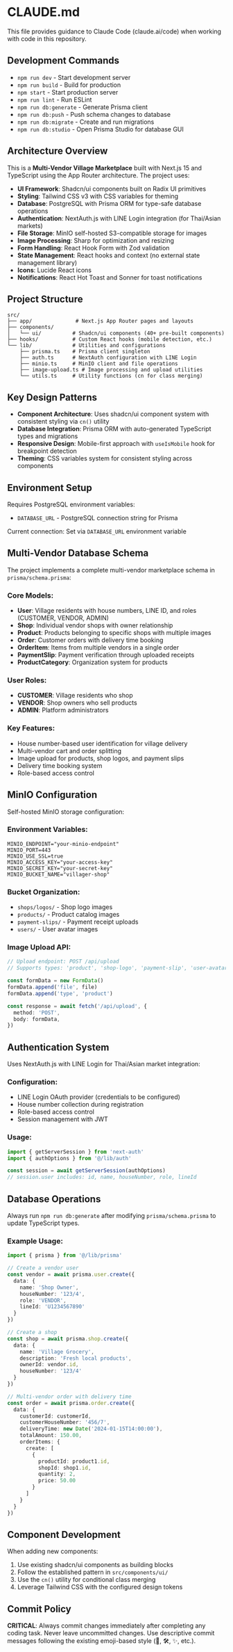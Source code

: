 # CLAUDE.md

This file provides guidance to Claude Code (claude.ai/code) when working with code in this repository.

## Development Commands

- `npm run dev` - Start development server
- `npm run build` - Build for production
- `npm start` - Start production server
- `npm run lint` - Run ESLint
- `npm run db:generate` - Generate Prisma client
- `npm run db:push` - Push schema changes to database
- `npm run db:migrate` - Create and run migrations
- `npm run db:studio` - Open Prisma Studio for database GUI

## Architecture Overview

This is a **Multi-Vendor Village Marketplace** built with Next.js 15 and TypeScript using the App Router architecture. The project uses:

- **UI Framework**: Shadcn/ui components built on Radix UI primitives
- **Styling**: Tailwind CSS v3 with CSS variables for theming
- **Database**: PostgreSQL with Prisma ORM for type-safe database operations
- **Authentication**: NextAuth.js with LINE Login integration (for Thai/Asian markets)
- **File Storage**: MinIO self-hosted S3-compatible storage for images
- **Image Processing**: Sharp for optimization and resizing
- **Form Handling**: React Hook Form with Zod validation
- **State Management**: React hooks and context (no external state management library)
- **Icons**: Lucide React icons
- **Notifications**: React Hot Toast and Sonner for toast notifications

## Project Structure

```
src/
├── app/              # Next.js App Router pages and layouts
├── components/
│   └── ui/          # Shadcn/ui components (40+ pre-built components)
├── hooks/           # Custom React hooks (mobile detection, etc.)
└── lib/             # Utilities and configurations
    ├── prisma.ts    # Prisma client singleton
    ├── auth.ts      # NextAuth configuration with LINE Login
    ├── minio.ts     # MinIO client and file operations
    ├── image-upload.ts # Image processing and upload utilities
    └── utils.ts     # Utility functions (cn for class merging)
```

## Key Design Patterns

- **Component Architecture**: Uses shadcn/ui component system with consistent styling via `cn()` utility
- **Database Integration**: Prisma ORM with auto-generated TypeScript types and migrations
- **Responsive Design**: Mobile-first approach with `useIsMobile` hook for breakpoint detection
- **Theming**: CSS variables system for consistent styling across components

## Environment Setup

Requires PostgreSQL environment variables:
- `DATABASE_URL` - PostgreSQL connection string for Prisma

Current connection: Set via `DATABASE_URL` environment variable

## Multi-Vendor Database Schema

The project implements a complete multi-vendor marketplace schema in `prisma/schema.prisma`:

### **Core Models:**
- **User**: Village residents with house numbers, LINE ID, and roles (CUSTOMER, VENDOR, ADMIN)
- **Shop**: Individual vendor shops with owner relationship
- **Product**: Products belonging to specific shops with multiple images
- **Order**: Customer orders with delivery time booking
- **OrderItem**: Items from multiple vendors in a single order
- **PaymentSlip**: Payment verification through uploaded receipts
- **ProductCategory**: Organization system for products

### **User Roles:**
- **CUSTOMER**: Village residents who shop
- **VENDOR**: Shop owners who sell products  
- **ADMIN**: Platform administrators

### **Key Features:**
- House number-based user identification for village delivery
- Multi-vendor cart and order splitting
- Image upload for products, shop logos, and payment slips
- Delivery time booking system
- Role-based access control

## MinIO Configuration

Self-hosted MinIO storage configuration:

### **Environment Variables:**
```env
MINIO_ENDPOINT="your-minio-endpoint"
MINIO_PORT=443
MINIO_USE_SSL=true
MINIO_ACCESS_KEY="your-access-key"
MINIO_SECRET_KEY="your-secret-key"
MINIO_BUCKET_NAME="villager-shop"
```

### **Bucket Organization:**
- `shops/logos/` - Shop logo images
- `products/` - Product catalog images
- `payment-slips/` - Payment receipt uploads
- `users/` - User avatar images

### **Image Upload API:**
```typescript
// Upload endpoint: POST /api/upload
// Supports types: 'product', 'shop-logo', 'payment-slip', 'user-avatar'

const formData = new FormData()
formData.append('file', file)
formData.append('type', 'product')

const response = await fetch('/api/upload', {
  method: 'POST',
  body: formData,
})
```

## Authentication System

Uses NextAuth.js with LINE Login for Thai/Asian market integration:

### **Configuration:**
- LINE Login OAuth provider (credentials to be configured)
- House number collection during registration
- Role-based access control
- Session management with JWT

### **Usage:**
```typescript
import { getServerSession } from 'next-auth'
import { authOptions } from '@/lib/auth'

const session = await getServerSession(authOptions)
// session.user includes: id, name, houseNumber, role, lineId
```

## Database Operations

Always run `npm run db:generate` after modifying `prisma/schema.prisma` to update TypeScript types.

### **Example Usage:**
```typescript
import { prisma } from '@/lib/prisma'

// Create a vendor user
const vendor = await prisma.user.create({
  data: { 
    name: 'Shop Owner',
    houseNumber: '123/4',
    role: 'VENDOR',
    lineId: 'U1234567890'
  }
})

// Create a shop
const shop = await prisma.shop.create({
  data: {
    name: 'Village Grocery',
    description: 'Fresh local products',
    ownerId: vendor.id,
    houseNumber: '123/4'
  }
})

// Multi-vendor order with delivery time
const order = await prisma.order.create({
  data: {
    customerId: customerId,
    customerHouseNumber: '456/7',
    deliveryTime: new Date('2024-01-15T14:00:00'),
    totalAmount: 150.00,
    orderItems: {
      create: [
        {
          productId: product1.id,
          shopId: shop1.id,
          quantity: 2,
          price: 50.00
        }
      ]
    }
  }
})
```

## Component Development

When adding new components:
1. Use existing shadcn/ui components as building blocks
2. Follow the established pattern in `src/components/ui/`
3. Use the `cn()` utility for conditional class merging
4. Leverage Tailwind CSS with the configured design tokens

## Commit Policy

**CRITICAL**: Always commit changes immediately after completing any coding task. Never leave uncommitted changes. Use descriptive commit messages following the existing emoji-based style (🔧, 🛠️, ✨, etc.).